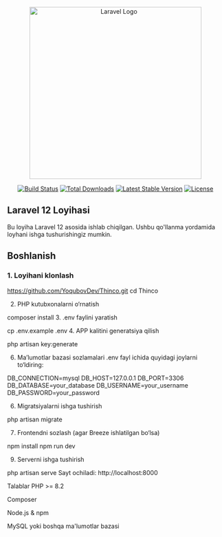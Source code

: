 <p align="center"><a href="https://laravel.com" target="_blank"><img src="https://raw.githubusercontent.com/laravel/art/master/logo-lockup/5%20SVG/2%20CMYK/1%20Full%20Color/laravel-logolockup-cmyk-red.svg" width="400" alt="Laravel Logo"></a></p>

<p align="center">
<a href="https://github.com/laravel/framework/actions"><img src="https://github.com/laravel/framework/workflows/tests/badge.svg" alt="Build Status"></a>
<a href="https://packagist.org/packages/laravel/framework"><img src="https://img.shields.io/packagist/dt/laravel/framework" alt="Total Downloads"></a>
<a href="https://packagist.org/packages/laravel/framework"><img src="https://img.shields.io/packagist/v/laravel/framework" alt="Latest Stable Version"></a>
<a href="https://packagist.org/packages/laravel/framework"><img src="https://img.shields.io/packagist/l/laravel/framework" alt="License"></a>
</p>



## Laravel 12 Loyihasi

Bu loyiha Laravel 12 asosida ishlab chiqilgan. Ushbu qo'llanma yordamida loyhani ishga tushurishingiz mumkin.

## Boshlanish

### 1. Loyihani klonlash

https://github.com/YoqubovDev/Thinco.git
cd Thinco

2. PHP kutubxonalarni o‘rnatish

composer install
3. .env faylini yaratish

cp .env.example .env
4. APP kalitini generatsiya qilish


php artisan key:generate

6. Ma’lumotlar bazasi sozlamalari
.env fayl ichida quyidagi joylarni to‘ldiring:


DB_CONNECTION=mysql
DB_HOST=127.0.0.1
DB_PORT=3306
DB_DATABASE=your_database
DB_USERNAME=your_username
DB_PASSWORD=your_password

6. Migratsiyalarni ishga tushirish

php artisan migrate

7. Frontendni sozlash (agar Breeze ishlatilgan bo‘lsa)
   
npm install
npm run dev

9. Serverni ishga tushirish

php artisan serve
Sayt ochiladi: http://localhost:8000

Talablar
PHP >= 8.2

Composer

Node.js & npm

MySQL yoki boshqa ma'lumotlar bazasi

